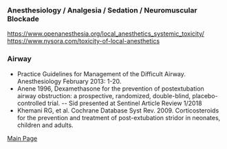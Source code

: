 ### Anesthesiology / Analgesia / Sedation / Neuromuscular Blockade
https://www.openanesthesia.org/local_anesthetics_systemic_toxicity/
https://www.nysora.com/toxicity-of-local-anesthetics



### Airway
- Practice Guidelines for Management of the Difficult Airway. Anesthesiology February 2013: 1-20.
- Anene 1996, Dexamethasone for the prevention of postextubation airway obstruction: a prospective, randomized, double-blind, placebo-controlled trial. -- Sid presented at Sentinel Article Review 1/2018
- Khemani RG, et al. Cochrane Database Syst Rev. 2009. Corticosteroids for the prevention and treatment of post-extubation stridor in neonates, children and adults.

<a href = "https://tracielin.github.io/PICU_Resources/index"> Main Page </a>

